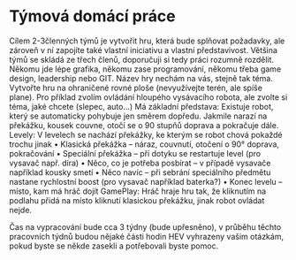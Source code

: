# Týmová domácí práce
Cílem 2-3členných týmů je vytvořit hru, která bude splňovat požadavky, ale zároveň v ní zapojíte také vlastní iniciativu a vlastní představivost. 
Většina týmů se skládá ze třech členů, doporučuji si tedy práci rozumně rozdělit. Někomu jde lépe grafika, někomu zase programování, někomu třeba game design, leadership nebo GIT. 
Název hry nechám na vás, stejně tak téma. 
Vytvořte hru na ohraničené rovné ploše (nevyužívejte terén, ale spíše plane). Pro příklad zvolím ovládání hloupého vysávacího robota, ale zvolte si téma, jaké chcete (slepec, auto…)
Má základní představa: Existuje robot, který se automaticky pohybuje jen směrem dopředu. Jakmile narazí na překážku, kousek couvne, otočí se o 90 stupňů doprava a pokračuje dále. 
Levely: V levelech se nachází překážky, ke kterým se robot chová pokaždé trochu jinak
•	Klasická překážka – náraz, couvnutí, otočení o 90° doprava, pokračování
•	Speciální překážka – při dotyku se restartuje level (pro vysavač např. díra)
•	Něco, co je potřeba posbírat – v případě vysavače například kousky smetí
•	Něco navíc – při sebrání speciálního předmětu nastane rychlostní boost (pro vysavač například baterka?)
•	Konec levelu – místo, kam má hráč dojít
GamePlay: Hráč hraje hru tak, že kliknutím na podlahu přidá na místo kliknutí klasickou překážku, jinak robot ovládat nejde.

Čas na vypracování bude cca 3 týdny (bude upřesněno), v průběhu těchto pracovních týdnů budou nějaké části hodin HEV vyhrazeny vašim otázkám, pokud byste se někde zasekli a potřebovali byste pomoc.

